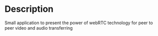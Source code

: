 # Description
Small application to present the power of webRTC technology for peer to peer video and audio transferring
